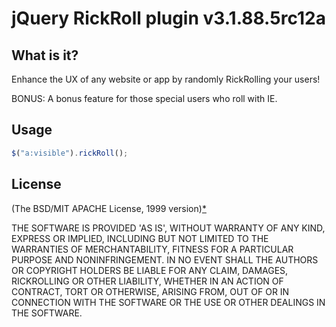 # jQuery RickRoll plugin v3.1.88.5rc12a

## What is it?
Enhance the UX of any website or app by randomly RickRolling your users!

BONUS: A bonus feature for those special users who roll with IE.

## Usage
```js
$("a:visible").rickRoll();
```

## License 
(The BSD/MIT APACHE License, 1999 version)[*](http://www.youtube.com/watch?v=dQw4w9WgXcQ&autoplay=1)

THE SOFTWARE IS PROVIDED 'AS IS', WITHOUT WARRANTY OF ANY KIND,
EXPRESS OR IMPLIED, INCLUDING BUT NOT LIMITED TO THE WARRANTIES OF
MERCHANTABILITY, FITNESS FOR A PARTICULAR PURPOSE AND NONINFRINGEMENT.
IN NO EVENT SHALL THE AUTHORS OR COPYRIGHT HOLDERS BE LIABLE FOR ANY
CLAIM, DAMAGES, RICKROLLING OR OTHER LIABILITY, WHETHER IN AN ACTION OF CONTRACT,
TORT OR OTHERWISE, ARISING FROM, OUT OF OR IN CONNECTION WITH THE
SOFTWARE OR THE USE OR OTHER DEALINGS IN THE SOFTWARE.